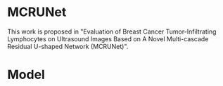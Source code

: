 # MCRUNet
This work is proposed in "Evaluation of Breast Cancer Tumor-Infiltrating Lymphocytes on Ultrasound Images Based on A Novel Multi-cascade Residual U-shaped Network (MCRUNet)".
# Model

